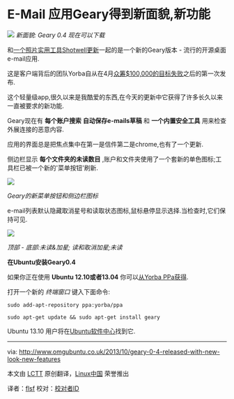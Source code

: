 E-Mail 应用Geary得到新面貌,新功能
================================================================================
![](http://www.omgubuntu.co.uk/wp-content/uploads/2013/10/Screen-Shot-2013-10-04-at-14.30.29.png)
*新面貌: Geary 0.4 现在可以下载*

和[一个照片实用工具Shotwell更新][1]一起的是一个新的Geary版本 - 流行的开源桌面e-mail应用.

这是客户端背后的团队Yorba自从在4月[众筹$100,000的目标失败][2]之后的第一次发布.

这个轻量级app,很久以来是我酷爱的东西,在今天的更新中它获得了许多长久以来一直被要求的新功能.

Geary现在有 **每个账户搜索** **自动保存e-mails草稿** 和 **一个内置安全工具** 用来检查外展连接的恶意内容.

应用的界面总是把焦点集中在第一是信件第二是chrome,也有了一个更新.

侧边栏显示 **每个文件夹的未读数目** ,账户和文件夹使用了一个套新的单色图标;工具栏已被一个新的'菜单按钮'刷新.

![](http://www.omgubuntu.co.uk/wp-content/uploads/2013/10/Screen-Shot-2013-10-04-at-14.25.09.png)

*Geary的新菜单按钮和侧边栏图标*

e-mail列表默认隐藏取消星号和读取状态图标,鼠标悬停显示选择.当检查时,它们保持可见.

![](http://www.omgubuntu.co.uk/wp-content/uploads/2013/10/Screen-Shot-2013-10-04-at-14.24.23.png)

*顶部 - 底部:未读&加星; 读和取消加星;未读*

**在Ubuntu安装Geary0.4**

如果你正在使用 **Ubuntu 12.10或者13.04** 你可以[从Yorba PPa获得][3].

打开一个新的 *终端窗口* 键入下面命令:

    sudo add-apt-repository ppa:yorba/ppa
    
    sudo apt-get update && sudo apt-get install geary

Ubuntu 13.10 用户将在[Ubuntu软件中心][4]找到它.

--------------------------------------------------------------------------------

via: http://www.omgubuntu.co.uk/2013/10/geary-0-4-released-with-new-look-new-features

本文由 [LCTT][] 原创翻译，[Linux中国][] 荣誉推出

译者：[flsf][] 校对：[校对者ID][]

[LCTT]:https://github.com/LCTT/TranslateProject
[Linux中国]:http://linux.cn/portal.php
[flsf]:https://github.com/flsf
[校对者ID]:http://linux.cn/space/校对者ID

[1]:http://www.omgubuntu.co.uk/2013/10/shotwell-0-15-released-fixes-improvements
[2]:http://www.omgubuntu.co.uk/2013/04/geary-fundraiser-fails-at-half-way-mark
[3]:https://launchpad.net/~yorba/+archive/ppa
[4]:apt://geary 

